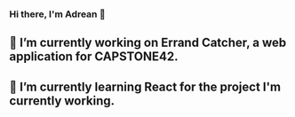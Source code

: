 ### Hi there, I'm Adrean 👋

## 🔭 I’m currently working on Errand Catcher, a web application for CAPSTONE42.

## 🌱 I’m currently learning React for the project I'm currently working.
<!--
**IrrationalCucumber/IrrationalCucumber** is a ✨ _special_ ✨ repository because its `README.md` (this file) appears on your GitHub profile.

Here are some ideas to get you started:

- 🔭 I’m currently working on ...
- 🌱 I’m currently learning ...
- 👯 I’m looking to collaborate on ...
- 🤔 I’m looking for help with ...
- 💬 Ask me about ...
- 📫 How to reach me: ...
- 😄 Pronouns: ...
- ⚡ Fun fact: ...
-->
